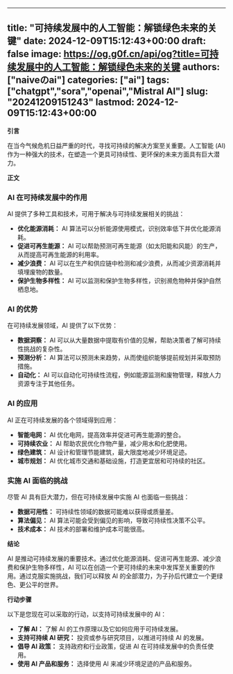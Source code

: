 
---
title: "可持续发展中的人工智能：解锁绿色未来的关键"
date: 2024-12-09T15:12:43+00:00
draft: false
image: https://og.g0f.cn/api/og?title=可持续发展中的人工智能：解锁绿色未来的关键
authors: ["naiveのai"]
categories: ["ai"]
tags: ["chatgpt","sora","openai","Mistral AI"]
slug: "20241209151243"
lastmod: 2024-12-09T15:12:43+00:00
---
**引言**

在当今气候危机日益严重的时代，寻找可持续的解决方案至关重要。人工智能 (AI) 作为一种强大的技术，在塑造一个更具可持续性、更环保的未来方面具有巨大潜力。

**正文**

### AI 在可持续发展中的作用

AI 提供了多种工具和技术，可用于解决与可持续发展相关的挑战：

- **优化能源消耗：** AI 算法可以分析能源使用模式，识别效率低下并优化能源消耗。
- **促进可再生能源：** AI 可以帮助预测可再生能源（如太阳能和风能）的生产，从而提高可再生能源的利用率。
- **减少浪费：** AI 可以在生产和供应链中检测和减少浪费，从而减少资源消耗并填埋废物的数量。
- **保护生物多样性：** AI 可以监测和保护生物多样性，识别濒危物种并保护自然栖息地。

### AI 的优势

在可持续发展领域，AI 提供了以下优势：

- **数据洞察：** AI 可以从大量数据中提取有价值的见解，帮助决策者了解可持续性挑战的复杂性。
- **预测分析：** AI 算法可以预测未来趋势，从而使组织能够提前规划并采取预防措施。
- **自动化：** AI 可以自动化可持续性流程，例如能源监测和废物管理，释放人力资源专注于其他任务。

### AI 的应用

AI 正在可持续发展的各个领域得到应用：

- **智能电网：** AI 优化电网，提高效率并促进可再生能源的整合。
- **可持续农业：** AI 帮助农民优化作物产量，减少用水和化肥使用。
- **绿色建筑：** AI 设计和管理节能建筑，最大限度地减少环境足迹。
- **城市规划：** AI 优化城市交通和基础设施，打造更宜居和可持续的社区。

### 实施 AI 面临的挑战

尽管 AI 具有巨大潜力，但在可持续发展中实施 AI 也面临一些挑战：

- **数据可用性：** 可持续性领域的数据可能难以获得或质量差。
- **算法偏见：** AI 算法可能会受到偏见的影响，导致可持续性决策不公平。
- **技术成本：** AI 技术的部署和维护成本可能很高。

**结论**

AI 是推动可持续发展的重要技术。通过优化能源消耗、促进可再生能源、减少浪费和保护生物多样性，AI 可以在创造一个更可持续的未来中发挥至关重要的作用。通过克服实施挑战，我们可以释放 AI 的全部潜力，为子孙后代建立一个更绿色、更公平的世界。

**行动步骤**

以下是您现在可以采取的行动，以支持可持续发展中的 AI：

- **了解 AI：** 了解 AI 的工作原理以及它如何应用于可持续发展。
- **支持可持续 AI 研究：** 投资或参与研究项目，以推进可持续 AI 的发展。
- **倡导 AI 政策：** 支持政府和行业政策，促进 AI 在可持续发展中的负责任使用。
- **使用 AI 产品和服务：** 选择使用 AI 来减少环境足迹的产品和服务。